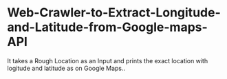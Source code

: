 # Web-Crawler-to-Extract-Longitude-and-Latitude-from-Google-maps-API

It takes a Rough Location as an Input and prints the exact location with logitude and latitude as on Google Maps..
